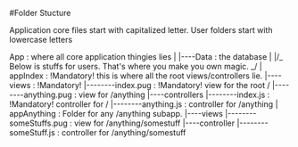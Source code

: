 #Folder Stucture

Application core files start with capitalized letter. User folders start with lowercase letters

App : where all core application thingies lies
|
|----Data : the database
|
|/_ Below is stuffs for users. That's where you make you own magic. _/
|
appIndex : !Mandatory! this is where all the root views/controllers lie.
|----views : !Mandatory!
|--------index.pug : !Mandatory! view for the root /
|--------anything.pug : view for /anything
|----controllers
|--------index.js : !Mandatory! controller for /
|--------anything.js : controller for /anything
|
appAnything : Folder for any /anything subapp.
|----views
|--------someStuffs.pug : view for /anything/somestuff
|----controller
|--------someStuff.js : controller for /anything/somestuff
